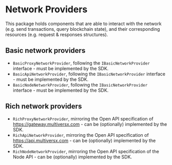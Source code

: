 # Network Providers

This package holds components that are able to interact with the network (e.g. send transactions, query blockchain state), and their corresponding resources (e.g. request & responses structures).

## Basic network providers

- `BasicProxyNetworkProvider`, following the `IBasicNetworkProvider` interface - must be implemented by the SDK.
- `BasicApiNetworkProvider`, following the `IBasicNetworkProvider` interface - must be implemented by the SDK.
- `BasicNodeNetworkProvider`, following the `IBasicNetworkProvider` interface - must be implemented by the SDK.

## Rich network providers

- `RichProxyNetworkProvider`, mirroring the Open API specification of https://gateway.multiversx.com - can be (optionally) implemented by the SDK.
- `RichApiNetworkProvider`, mirroring the Open API specification of https://api.multiversx.com - can be (optionally) implemented by the SDK.
- `RichNodeNetworkProvider`, mirroring the Open API specification of the Node API - can be (optionally) implemented by the SDK.
